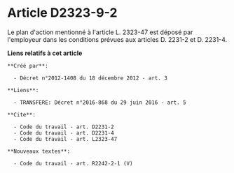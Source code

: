 # Article D2323-9-2

Le plan d'action mentionné à l'article L. 2323-47 est déposé par l'employeur dans les conditions prévues aux articles D.
2231-2 et D. 2231-4.

**Liens relatifs à cet article**

	**Créé par**:

	  - Décret n°2012-1408 du 18 décembre 2012 - art. 3

	**Liens**:

	  - TRANSFERE: Décret n°2016-868 du 29 juin 2016 - art. 5

	**Cite**:

	  - Code du travail - art. D2231-2
	  - Code du travail - art. D2231-4
	  - Code du travail - art. L2323-47

	**Nouveaux textes**:

	  - Code du travail - art. R2242-2-1 (V)
